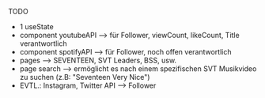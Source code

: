 TODO
- 1 useState 
- component youtubeAPI --> für Follower, viewCount, likeCount, Title verantwortlich
- component spotifyAPI --> für Follower, noch offen verantwortlich
- pages --> SEVENTEEN, SVT Leaders, BSS, usw.
- page search --> ermöglicht es nach einem spezifischen SVT Musikvideo zu suchen (z.B: "Seventeen Very Nice")
- EVTL.: Instagram, Twitter API --> Follower

